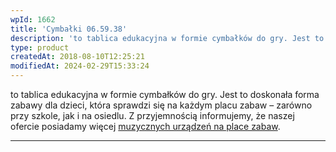 ```yaml
---
wpId: 1662
title: 'Cymbałki 06.59.38'
description: 'to tablica edukacyjna w formie cymbałków do gry. Jest to doskonała forma zabawy dla dzieci, która sprawdzi się na każdym placu zabaw – zarówno przy szkole, jak i na osiedlu. Z przyjemnością informujemy, że naszej ofercie posiadamy więcej muzycznych urządzeń na place zabaw.'
type: product
createdAt: 2018-08-10T12:25:21
modifiedAt: 2024-02-29T15:33:24
---
```



to tablica edukacyjna w formie cymbałków do gry. Jest to doskonała forma zabawy dla dzieci, która sprawdzi się na każdym placu zabaw – zarówno przy szkole, jak i na osiedlu. Z przyjemnością informujemy, że naszej ofercie posiadamy więcej [muzycznych urządzeń na place zabaw](https://comes.pl/kategoria/place-zabaw/?pa_seria-tematyczna=muzyczna&swoof=1&curr_tax=169).

* * *